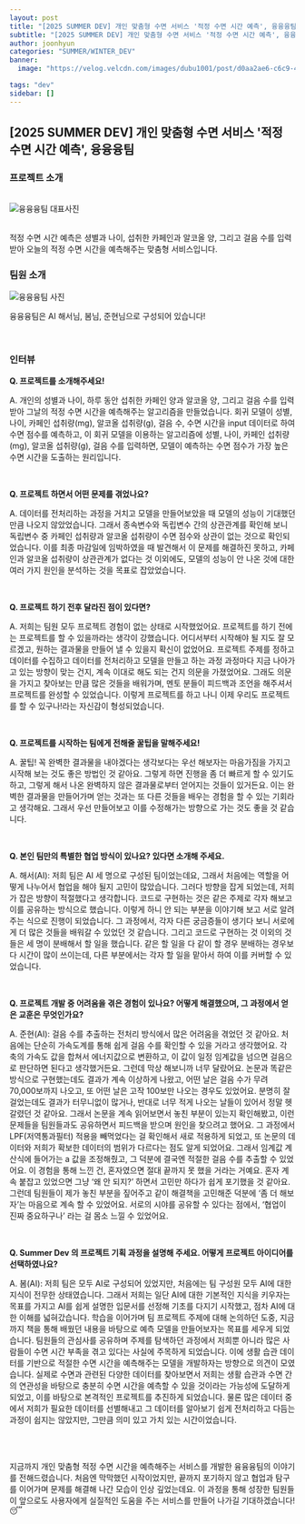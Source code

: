 ```yaml
---
layout: post
title: "[2025 SUMMER DEV] 개인 맞춤형 수면 서비스 '적정 수면 시간 예측', 융융융팀"
subtitle: "[2025 SUMMER DEV] 개인 맞춤형 수면 서비스 '적정 수면 시간 예측', 융융융팀"
author: joonhyun
categories: "SUMMER/WINTER_DEV"
banner:
  image: "https://velog.velcdn.com/images/dubu1001/post/d0aa2ae6-c6c9-47f4-8593-afec5710171b/image.png"

tags: "dev"
sidebar: []
---
```

## [2025 SUMMER DEV] 개인 맞춤형 수면 서비스 '적정 수면 시간 예측', 융융융팀

### 프로젝트 소개

<br/>
<img src="https://velog.velcdn.com/images/dubu1001/post/d0aa2ae6-c6c9-47f4-8593-afec5710171b/image.png" alt="융융융팀 대표사진" />
<br/><br/>

적정 수면 시간 예측은 셩별과 나이, 섭취한 카페인과 알코올 양, 그리고 걸음 수를 입력받아 오늘의 적정 수면 시간을 예측해주는 맞춤형 서비스입니다.

### 팀원 소개

<img src="https://velog.velcdn.com/images/dubu1001/post/037e6881-403c-4ffa-9dce-33b315e13c90/image.png" alt="융융융팀 사진" />

융융융팀은 AI 해서님, 봄님, 준현님으로 구성되어 있습니다!

<br/>

### 인터뷰

**Q. 프로젝트를 소개해주세요!**

A. 개인의 성별과 나이, 하루 동안 섭취한 카페인 양과 알코올 양, 그리고 걸음 수를 입력받아 그날의 적정 수면 시간을 예측해주는 알고리즘을 만들었습니다. 회귀 모델이 성별, 나이, 카페인 섭취량(mg), 알코올 섭취량(g), 걸음 수, 수면 시간을 input 데이터로 하여 수면 점수를 예측하고, 이 회귀 모델을 이용하는 알고리즘에 성별, 나이, 카페인 섭취량(mg), 알코올 섭취량(g), 걸음 수를 입력하면, 모델이 예측하는 수면 점수가 가장 높은 수면 시간을 도출하는 원리입니다.

<br/>

**Q. 프로젝트 하면서 어떤 문제를 겪었나요?**

A. 데이터를 전처리하는 과정을 거치고 모델을 만들어보았을 때 모델의 성능이 기대했던 만큼 나오지 않았었습니다. 그래서 종속변수와 독립변수 간의 상관관계를 확인해 보니 독립변수 중 카페인 섭취량과 알코올 섭취량이 수면 점수와 상관이 없는 것으로 확인되었습니다. 이를 최종 마감일에 임박하였을 때 발견해서 이 문제를 해결하진 못하고, 카페인과 알코올 섭취량이 상관관계가 없다는 것 이외에도, 모델의 성능이 안 나온 것에 대한 여러 가지 원인을 분석하는 것을 목표로 잡았었습니다.

<br/>

**Q. 프로젝트 하기 전후 달라진 점이 있다면?**

A. 저희는 팀원 모두 프로젝트 경험이 없는 상태로 시작했었어요. 프로젝트를 하기 전에는 프로젝트를 할 수 있을까라는 생각이 강했습니다. 어디서부터 시작해야 될 지도 잘 모르겠고, 원하는 결과물을 만들어 낼 수 있을지 확신이 없었어요. 프로젝트 주제를 정하고 데이터를 수집하고 데이터를 전처리하고 모델을 만들고 하는 과정 과정마다 지금 나아가고 있는 방향이 맞는 건지, 계속 이대로 해도 되는 건지 의문을 가졌었어요. 그래도 의문을 가지고 찾아보는 만큼 많은 것들을 배워가며, 멘토 분들이 피드백과 조언을 해주셔서 프로젝트를 완성할 수 있었습니다. 이렇게 프로젝트를 하고 나니 이제 우리도 프로젝트를 할 수 있구나!라는 자신감이 형성되었습니다.

<br/>

**Q. 프로젝트를 시작하는 팀에게 전해줄 꿀팁을 말해주세요!**

A. 꿀팁! 꼭 완벽한 결과물을 내야겠다는 생각보다는 우선 해보자는 마음가짐을 가지고 시작해 보는 것도 좋은 방법인 것 같아요. 그렇게 하면 진행을 좀 더 빠르게 할 수 있기도 하고, 그렇게 해서 나온 완벽하지 않은 결과물로부터 얻어지는 것들이 있거든요. 이는 완벽한 결과물을 만들어가며 얻는 것과는 또 다른 것들을 배우는 경험을 할 수 있는 기회라고 생각해요. 그래서 우선 만들어보고 이를 수정해가는 방향으로 가는 것도 좋을 것 같습니다. 

<br/>

**Q. 본인 팀만의 특별한 협업 방식이 있나요? 있다면 소개해 주세요.**

A. 해서(AI): 저희 팀은 AI 세 명으로 구성된 팀이었는데요, 그래서 처음에는 역할을 어떻게 나누어서 협업을 해야 될지 고민이 많았습니다. 그러다 방향을 잡게 되었는데, 저희가 잡은 방향이 적절했다고 생각합니다. 코드로 구현하는 것은 같은 주제로 각자 해보고 이를 공유하는 방식으로 했습니다. 이렇게 하니 안 되는 부분을 이야기해 보고 서로 알려주는 식으로 진행이 되었습니다. 그 과정에서, 각자 다른 궁금증들이 생기다 보니 서로에게 더 많은 것들을 배워갈 수 있었던 것 같습니다. 그리고 코드로 구현하는 것 이외의 것들은 세 명이 분배해서 할 일을 했습니다. 같은 할 일을 다 같이 할 경우 분배하는 경우보다 시간이 많이 쓰이는데, 다른 부분에서는 각자 할 일을 맡아서 하여 이를 커버할 수 있었습니다. 

<br/>

**Q. 프로젝트 개발 중 어려움을 겪은 경험이 있나요? 어떻게 해결했으며, 그 과정에서 얻은 교훈은 무엇인가요?**

A. 준현(AI): 걸음 수를 추출하는 전처리 방식에서 많은 어려움을 겪었던 것 같아요. 처음에는 단순히 가속도계를 통해 쉽게 걸음 수를 확인할 수 있을 거라고 생각했어요. 각 축의 가속도 값을 합쳐서 에너지값으로 변환하고, 이 값이 일정 임계값을 넘으면 걸음으로 판단하면 된다고 생각했거든요. 그런데 막상 해보니까 너무 달랐어요. 논문과 똑같은 방식으로 구현했는데도 결과가 계속 이상하게 나왔고, 어떤 날은 걸음 수가 무려 70,000보까지 나오고, 또 어떤 날은 고작 100보만 나오는 경우도 있었어요. 분명히 잘 걸었는데도 결과가 터무니없이 많거나, 반대로 너무 적게 나오는 날들이 있어서 정말 헷갈렸던 것 같아요. 그래서 논문을 계속 읽어보면서 놓친 부분이 있는지 확인해봤고, 이런 문제들을 팀원들과도 공유하면서 피드백을 받으며 원인을 찾으려고 했어요. 그 과정에서 LPF(저역통과필터) 적용을 빼먹었다는 걸 확인해서 새로 적용하게 되었고, 또 논문의 데이터와 저희가 확보한 데이터의 범위가 다르다는 점도 알게 되었어요. 그래서 임계값 계산식에 들어가는 a 값을 조정해줬고, 그 덕분에 결국엔 적절한 걸음 수를 추출할 수 있었어요. 이 경험을 통해 느낀 건, 혼자였으면 절대 끝까지 못 했을 거라는 거예요. 혼자 계속 붙잡고 있었으면 그냥 ‘왜 안 되지?’ 하면서 고민만 하다가 쉽게 포기했을 것 같아요. 그런데 팀원들이 제가 놓친 부분을 짚어주고 같이 해결책을 고민해준 덕분에 ‘좀 더 해보자’는 마음으로 계속 할 수 있었어요. 서로의 시야를 공유할 수 있다는 점에서, ‘협업이 진짜 중요하구나’ 라는 걸 몸소 느낄 수 있었어요. 

<br/>

**Q. Summer Dev 의 프로젝트 기획 과정을 설명해 주세요. 어떻게 프로젝트 아이디어를 선택하였나요?**

A. 봄(AI): 저희 팀은 모두 AI로 구성되어 있었지만, 처음에는 팀 구성원 모두 AI에 대한 지식이 전무한 상태였습니다. 그래서 저희는 일단 AI에 대한 기본적인 지식을 키우자는 목표를 가지고 AI를 쉽게 설명한 입문서를 선정해 기초를 다지기 시작했고, 점차 AI에 대한 이해를 넓혀갔습니다. 학습을 이어가며 팀 프로젝트 주제에 대해 논의하던 도중, 지금까지 책을 통해 배웠던 내용을 바탕으로 예측 모델을 만들어보자는 목표를 세우게 되었습니다.  팀원들의 관심사를 공유하며 주제를 탐색하던 과정에서 저희뿐 아니라 많은 사람들이 수면 시간 부족을 겪고 있다는 사실에 주목하게 되었습니다. 이에 생활 습관 데이터를 기반으로 적절한 수면 시간을 예측해주는 모델을 개발하자는 방향으로 의견이 모였습니다. 실제로 수면과 관련된 다양한 데이터를 찾아보면서 저희는 생활 습관과 수면 간의 연관성을 바탕으로 충분히 수면 시간을 예측할 수 있을 것이라는 가능성에 도달하게 되었고, 이를 바탕으로 본격적인 프로젝트를 추진하게 되었습니다. 물론 많은 데이터 중에서 저희가 필요한 데이터를 선별해내고 그 데이터를 알아보기 쉽게 전처리하고 다듬는 과정이 쉽지는 않았지만, 그만큼 의미 있고 가치 있는 시간이었습니다.

<br/>
<br/>

지금까지 개인 맞춤형 적정 수면 시간을 예측해주는 서비스를 개발한 융융융팀의 이야기를 전해드렸습니다.
처음엔 막막했던 시작이었지만, 끝까지 포기하지 않고 협업과 탐구를 이어가며 문제를 해결해 나간 모습이 인상 깊었는데요. 이 과정을 통해 성장한 팀원들이 앞으로도 사용자에게 실질적인 도움을 주는 서비스를 만들어 나가길 기대하겠습니다! 😴




